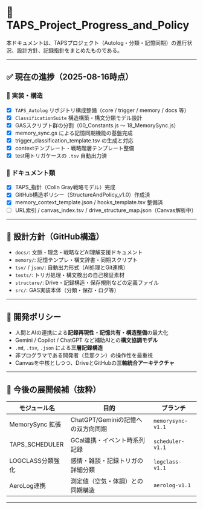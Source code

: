 # 📘 TAPS_Project_Progress_and_Policy

本ドキュメントは、TAPSプロジェクト（Autolog・分類・記憶同期）の進行状況、設計方針、記録指針をまとめたものである。

---

## ✅ 現在の進捗（2025-08-16時点）

### 🔧 実装・構造

- [x] `TAPS_Autolog` リポジトリ構成整備（core / trigger / memory / docs 等）
- [x] `ClassificationSuite` 構造構築・構文分類モデル設計
- [x] GASスクリプト群の分割（00_Constants.js 〜 18_MemorySync.js）
- [x] memory_sync.gs による記憶同期機能の基盤完成
- [x] trigger_classification_template.tsv の生成と対応
- [x] contextテンプレート・戦略階層テンプレート整備
- [x] test用トリガケースの `.tsv` 自動出力済

### 🧠 ドキュメント類

- [x] TAPS_指針（Colin Gray戦略モデル）完成
- [x] GitHub構造ポリシー（StructureAndPolicy_v1.0）作成済
- [x] memory_context_template.json / hooks_template.tsv 整備済
- [ ] URL索引 / canvas_index.tsv / drive_structure_map.json（Canvas解析中）

---

## 📐 設計方針（GitHub構造）

- `docs/`: 文脈・理念・戦略などAI理解支援ドキュメント
- `memory/`: 記憶テンプレ・構文辞書・同期スクリプト
- `tsv/` / `json/`: 自動出力形式（AI処理とGit連携）
- `tests/`: トリガ処理・構文検出の自己検証素材
- `structure/`: Drive・記録構造・保存規則などの定義ファイル
- `src/`: GAS実装本体（分類・保存・ログ等）

---

## 🧭 開発ポリシー

- 人間とAIの連携による**記録再現性・記憶共有・構造整備**の最大化
- Gemini / Copilot / ChatGPT など補助AIとの**構文協調モデル**
- `.md`, `.tsv`, `.json` による**三層記録構造**
- 非プログラマである開発者（旦那クン）の操作性を最重視
- Canvasを中核としつつ、DriveとGitHubの**三軸統合アーキテクチャ**

---

## 🔮 今後の展開候補（抜粋）

| モジュール名 | 目的 | ブランチ |
|--------------|------|----------|
| MemorySync 拡張 | ChatGPT/Geminiの記憶への双方向同期 | `memorysync-v1.1` |
| TAPS_SCHEDULER | GCal連携・イベント時系列記録 | `scheduler-v1.1` |
| LOGCLASS分類強化 | 感情・雑談・記録トリガの詳細分類 | `logclass-v1.1` |
| AeroLog連携 | 測定値（空気・体調）との同期構造 | `aerolog-v1.1` |

---

